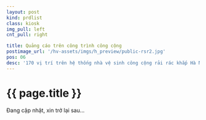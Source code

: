 ```yaml
---
layout: post
kind: prdlist
class: kiosk
img_pull: left
cnt_pull: right

title: Quảng cáo trên công trình công cộng
postimage_url: '/hv-assets/imgs/h_preview/public-rsr2.jpg'
pos: 06
desc: '170 vị trí trên hệ thống nhà vệ sinh công cộng rải rác khắp Hà Nội...'
---
```


<h1>{{ page.title }}</h1>

<p>Đang cập nhật, xin trở lại sau...</p>
<p style="font-size:60px;"><i class="fa fa-refresh fa-spin"></i></p>
